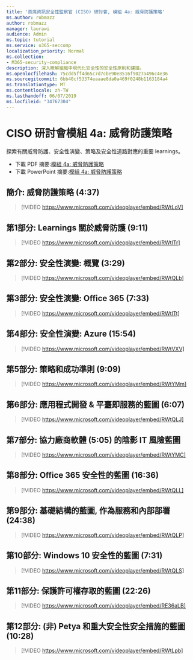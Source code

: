 ```yaml
---
title: '首席資訊安全性監察官 (CISO) 研討會, 模組 4a: 威脅防護策略'
ms.author: robmazz
author: robmazz
manager: laurawi
audience: Admin
ms.topic: tutorial
ms.service: o365-seccomp
localization_priority: Normal
ms.collection:
- M365-security-compliance
description: 深入瞭解組織中現代化安全性的安全性原則和建議。
ms.openlocfilehash: 75cdd5ff4d65c7d7cbe90e8516f9027a496c4e36
ms.sourcegitcommit: 6bb40cf53374eaaae8da0a469f0248b1163184a4
ms.translationtype: MT
ms.contentlocale: zh-TW
ms.lasthandoff: 06/07/2019
ms.locfileid: "34767304"
---
```

# <a name="ciso-workshop-module-4a-threat-protection-strategy"></a>CISO 研討會模組 4a: 威脅防護策略

探索有關威脅防護、安全性演變、策略及安全性道路對應的重要 learnings。

- 下載 PDF 摘要:[模組 4a: 威脅防護策略](media/ciso-workshop-4a-threat-protection.pdf)
- 下載 PowerPoint 摘要:[模組 4a: 威脅防護策略](https://docs.microsoft.com/office365/securitycompliance/media/ciso-workshop-4a-threat-protection.pptx)

## <a name="introduction-threat-protection-strategy-437"></a>簡介: 威脅防護策略 (4:37)

> [!VIDEO https://www.microsoft.com/videoplayer/embed/RWtLoV]

## <a name="part-1-learnings-about-threat-protection-911"></a>第1部分: Learnings 關於威脅防護 (9:11)

> [!VIDEO https://www.microsoft.com/videoplayer/embed/RWtITr]

## <a name="part-2-security-evolution-overview-329"></a>第2部分: 安全性演變: 概覽 (3:29)

> [!VIDEO https://www.microsoft.com/videoplayer/embed/RWtQLb]

## <a name="part-3-security-evolution-office-365-733"></a>第3部分: 安全性演變: Office 365 (7:33)

> [!VIDEO https://www.microsoft.com/videoplayer/embed/RWtITt]

## <a name="part-4-security-evolution-azure-1554"></a>第4部分: 安全性演變: Azure (15:54)

> [!VIDEO https://www.microsoft.com/videoplayer/embed/RWtVXV]

## <a name="part-5-strategies-and-success-criteria-909"></a>第5部分: 策略和成功準則 (9:09)

> [!VIDEO https://www.microsoft.com/videoplayer/embed/RWtYMm]

## <a name="part-6-roadmap-for-application-development--platform-as-a-service-607"></a>第6部分: 應用程式開發 & 平臺即服務的藍圖 (6:07)

> [!VIDEO https://www.microsoft.com/videoplayer/embed/RWtQLJ]

## <a name="part-7-roadmap-for-shadow-it-risk-from-third-party-software-as-a-service-505"></a>第7部分: 協力廠商軟體 (5:05) 的陰影 IT 風險藍圖

> [!VIDEO https://www.microsoft.com/videoplayer/embed/RWtYMC]

## <a name="part-8-roadmap-for-office-365-security-1636"></a>第8部分: Office 365 安全性的藍圖 (16:36)

> [!VIDEO https://www.microsoft.com/videoplayer/embed/RWtQLL]

## <a name="part-9-roadmap-for-infrastructure-as-a-service-and-on-premises-2438"></a>第9部分: 基礎結構的藍圖, 作為服務和內部部署 (24:38)

> [!VIDEO https://www.microsoft.com/videoplayer/embed/RWtQLP]

## <a name="part-10-roadmap-for-windows-10-security-731"></a>第10部分: Windows 10 安全性的藍圖 (7:31)

> [!VIDEO https://www.microsoft.com/videoplayer/embed/RWtQLS]

## <a name="part-11-roadmap-for-securing-privileged-access-2226"></a>第11部分: 保護許可權存取的藍圖 (22:26)

> [!VIDEO https://www.microsoft.com/videoplayer/embed/RE36aLB]

## <a name="part-12-roadmap-for-not-petya-and-critical-security-hygiene-1028"></a>第12部分: (非) Petya 和重大安全性安全措施的藍圖 (10:28)

> [!VIDEO https://www.microsoft.com/videoplayer/embed/RWtLpb]